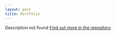 ```yaml
---
layout: post
title: Portfolio
---
```

Description not found
[Find out more in the repository](https://github.com/TheManWhoLikesToCode/Portfolio)
